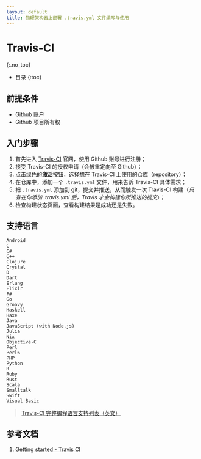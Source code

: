```yaml
---
layout: default
title: 物理架构云上部署 .travis.yml 文件编写与使用
---
```

# Travis-CI
{:.no_toc}

* 目录
{:toc}

## 前提条件
- Github 账户
- Github 项目所有权

## 入门步骤
1. 首先进入 [Travis-CI](https://travis-ci.com/) 官网，使用 Github 账号进行注册；
2. 接受 Travis-CI 的授权申请（会被重定向至 Github）；
3. 点击绿色的**激活**按钮，选择想在 Travis-CI 上使用的仓库（repository）；
4. 在仓库中，添加一个 `.travis.yml` 文件，用来告诉 Travis-CI 具体需求；
5. 把 `.travis.yml` 添加到 git，提交并推送，从而触发一次 Travis-CI 构建（_只有在你添加 .travis.yml 后，Travis 才会构建你所推送的提交_）；
6. 检查构建状态页面，查看构建结果是成功还是失败。

## 支持语言

    Android
    C
    C#
    C++
    Clojure
    Crystal
    D
    Dart
    Erlang
    Elixir
    F#
    Go
    Groovy
    Haskell
    Haxe
    Java
    JavaScript (with Node.js)
    Julia
    Nix
    Objective-C
    Perl
    Perl6
    PHP
    Python
    R
    Ruby
    Rust
    Scala
    Smalltalk
    Swift
    Visual Basic

> [Travis-CI 完整编程语言支持列表（英文）](https://docs.travis-ci.com/user/languages/)

## 参考文档
1. [Getting started - Travis CI](https://docs.travis-ci.com/user/getting-started/)

